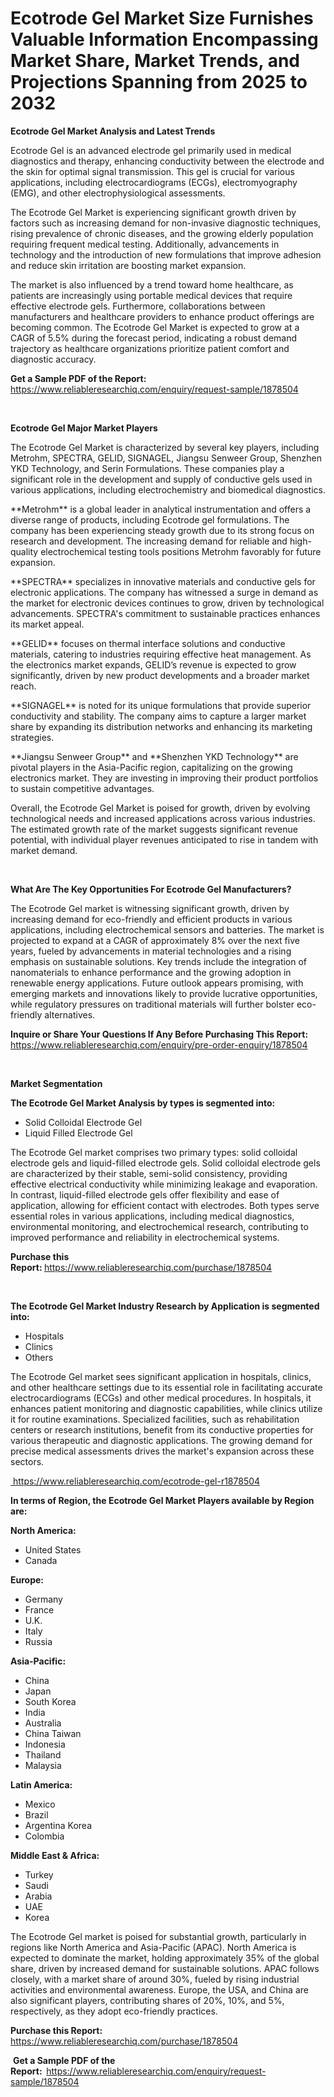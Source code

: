 <p><h1>Ecotrode Gel Market Size Furnishes Valuable Information Encompassing Market Share, Market Trends, and Projections Spanning from 2025 to 2032</h1></p><p><strong>Ecotrode Gel Market Analysis and Latest Trends</strong></p>
<p><p>Ecotrode Gel is an advanced electrode gel primarily used in medical diagnostics and therapy, enhancing conductivity between the electrode and the skin for optimal signal transmission. This gel is crucial for various applications, including electrocardiograms (ECGs), electromyography (EMG), and other electrophysiological assessments.</p><p>The Ecotrode Gel Market is experiencing significant growth driven by factors such as increasing demand for non-invasive diagnostic techniques, rising prevalence of chronic diseases, and the growing elderly population requiring frequent medical testing. Additionally, advancements in technology and the introduction of new formulations that improve adhesion and reduce skin irritation are boosting market expansion.</p><p>The market is also influenced by a trend toward home healthcare, as patients are increasingly using portable medical devices that require effective electrode gels. Furthermore, collaborations between manufacturers and healthcare providers to enhance product offerings are becoming common. The Ecotrode Gel Market is expected to grow at a CAGR of 5.5% during the forecast period, indicating a robust demand trajectory as healthcare organizations prioritize patient comfort and diagnostic accuracy.</p></p>
<p><strong>Get a Sample PDF of the Report:&nbsp;</strong> <a href="https://www.reliableresearchiq.com/enquiry/request-sample/1878504?utm_campaign=2769&utm_medium=2&utm_source=Github&utm_content=ia&utm_term=14042025&utm_id=ecotrode-gel">https://www.reliableresearchiq.com/enquiry/request-sample/1878504</a></p>
<p>&nbsp;</p>
<p><strong>Ecotrode Gel Major Market Players</strong></p>
<p><p>The Ecotrode Gel Market is characterized by several key players, including Metrohm, SPECTRA, GELID, SIGNAGEL, Jiangsu Senweer Group, Shenzhen YKD Technology, and Serin Formulations. These companies play a significant role in the development and supply of conductive gels used in various applications, including electrochemistry and biomedical diagnostics.</p><p>**Metrohm** is a global leader in analytical instrumentation and offers a diverse range of products, including Ecotrode gel formulations. The company has been experiencing steady growth due to its strong focus on research and development. The increasing demand for reliable and high-quality electrochemical testing tools positions Metrohm favorably for future expansion.</p><p>**SPECTRA** specializes in innovative materials and conductive gels for electronic applications. The company has witnessed a surge in demand as the market for electronic devices continues to grow, driven by technological advancements. SPECTRA's commitment to sustainable practices enhances its market appeal.</p><p>**GELID** focuses on thermal interface solutions and conductive materials, catering to industries requiring effective heat management. As the electronics market expands, GELID’s revenue is expected to grow significantly, driven by new product developments and a broader market reach.</p><p>**SIGNAGEL** is noted for its unique formulations that provide superior conductivity and stability. The company aims to capture a larger market share by expanding its distribution networks and enhancing its marketing strategies.</p><p>**Jiangsu Senweer Group** and **Shenzhen YKD Technology** are pivotal players in the Asia-Pacific region, capitalizing on the growing electronics market. They are investing in improving their product portfolios to sustain competitive advantages.</p><p>Overall, the Ecotrode Gel Market is poised for growth, driven by evolving technological needs and increased applications across various industries. The estimated growth rate of the market suggests significant revenue potential, with individual player revenues anticipated to rise in tandem with market demand.</p></p>
<p>&nbsp;</p>
<p><strong>What Are The Key Opportunities For Ecotrode Gel Manufacturers?</strong></p>
<p><p>The Ecotrode Gel market is witnessing significant growth, driven by increasing demand for eco-friendly and efficient products in various applications, including electrochemical sensors and batteries. The market is projected to expand at a CAGR of approximately 8% over the next five years, fueled by advancements in material technologies and a rising emphasis on sustainable solutions. Key trends include the integration of nanomaterials to enhance performance and the growing adoption in renewable energy applications. Future outlook appears promising, with emerging markets and innovations likely to provide lucrative opportunities, while regulatory pressures on traditional materials will further bolster eco-friendly alternatives.</p></p>
<p><strong>Inquire or Share Your Questions If Any Before Purchasing This Report:</strong> <a href="https://www.reliableresearchiq.com/enquiry/pre-order-enquiry/1878504?utm_campaign=2769&utm_medium=2&utm_source=Github&utm_content=ia&utm_term=14042025&utm_id=ecotrode-gel">https://www.reliableresearchiq.com/enquiry/pre-order-enquiry/1878504</a></p>
<p>&nbsp;</p>
<p><strong>Market Segmentation</strong></p>
<p><strong>The Ecotrode Gel Market Analysis by types is segmented into:</strong></p>
<p><ul><li>Solid Colloidal Electrode Gel</li><li>Liquid Filled Electrode Gel</li></ul></p>
<p><p>The Ecotrode Gel market comprises two primary types: solid colloidal electrode gels and liquid-filled electrode gels. Solid colloidal electrode gels are characterized by their stable, semi-solid consistency, providing effective electrical conductivity while minimizing leakage and evaporation. In contrast, liquid-filled electrode gels offer flexibility and ease of application, allowing for efficient contact with electrodes. Both types serve essential roles in various applications, including medical diagnostics, environmental monitoring, and electrochemical research, contributing to improved performance and reliability in electrochemical systems.</p></p>
<p><strong>Purchase this Report:&nbsp;</strong><a href="https://www.reliableresearchiq.com/purchase/1878504?utm_campaign=2769&utm_medium=2&utm_source=Github&utm_content=ia&utm_term=14042025&utm_id=ecotrode-gel">https://www.reliableresearchiq.com/purchase/1878504</a></p>
<p>&nbsp;</p>
<p><strong>The Ecotrode Gel Market Industry Research by Application is segmented into:</strong></p>
<p><ul><li>Hospitals</li><li>Clinics</li><li>Others</li></ul></p>
<p><p>The Ecotrode Gel market sees significant application in hospitals, clinics, and other healthcare settings due to its essential role in facilitating accurate electrocardiograms (ECGs) and other medical procedures. In hospitals, it enhances patient monitoring and diagnostic capabilities, while clinics utilize it for routine examinations. Specialized facilities, such as rehabilitation centers or research institutions, benefit from its conductive properties for various therapeutic and diagnostic applications. The growing demand for precise medical assessments drives the market's expansion across these sectors.</p></p>
<p><a href="https://www.reliableresearchiq.com/ecotrode-gel-r1878504?utm_campaign=2769&utm_medium=2&utm_source=Github&utm_content=ia&utm_term=14042025&utm_id=ecotrode-gel">&nbsp;https://www.reliableresearchiq.com/ecotrode-gel-r1878504</a></p>
<p><strong>In terms of Region, the Ecotrode Gel Market Players available by Region are:</strong></p>
<p>
    <p> <strong> North America: </strong>
        <ul>
            <li>United States</li>
            <li>Canada</li>
        </ul>
        </p> 
    <p> <strong> Europe: </strong>
        <ul>
            <li>Germany</li>
            <li>France</li>
            <li>U.K.</li>
            <li>Italy</li>
            <li>Russia</li>
        </ul>
        </p> 
    <p> <strong> Asia-Pacific: </strong>
        <ul>
            <li>China</li>
            <li>Japan</li>
            <li>South Korea</li>
            <li>India</li>
            <li>Australia</li>
            <li>China Taiwan</li>
            <li>Indonesia</li>
            <li>Thailand</li>
            <li>Malaysia</li>
        </ul>
        </p> 
    <p> <strong> Latin America: </strong>
        <ul>
            <li>Mexico</li>
            <li>Brazil</li>
            <li>Argentina Korea</li>
            <li>Colombia</li>
        </ul>
        </p> 
    <p> <strong> Middle East & Africa: </strong>
        <ul>
            <li>Turkey</li>
            <li>Saudi</li>
            <li>Arabia</li>
            <li>UAE</li>
            <li>Korea</li>
        </ul>
    </p>
    </p>
<p><p>The Ecotrode Gel market is poised for substantial growth, particularly in regions like North America and Asia-Pacific (APAC). North America is expected to dominate the market, holding approximately 35% of the global share, driven by increased demand for sustainable solutions. APAC follows closely, with a market share of around 30%, fueled by rising industrial activities and environmental awareness. Europe, the USA, and China are also significant players, contributing shares of 20%, 10%, and 5%, respectively, as they adopt eco-friendly practices.</p></p>
<p><strong>Purchase this Report: </strong><a href="https://www.reliableresearchiq.com/purchase/1878504?utm_campaign=2769&utm_medium=2&utm_source=Github&utm_content=ia&utm_term=14042025&utm_id=ecotrode-gel">https://www.reliableresearchiq.com/purchase/1878504</a></p>
<p>&nbsp;<strong>Get a Sample PDF of the Report:&nbsp;&nbsp;</strong><a href="https://www.reliableresearchiq.com/enquiry/request-sample/1878504?utm_campaign=2769&utm_medium=2&utm_source=Github&utm_content=ia&utm_term=14042025&utm_id=ecotrode-gel">https://www.reliableresearchiq.com/enquiry/request-sample/1878504</a></p>
<p><strong></strong></p>
<p><p></p><p></p><p></p></p>
